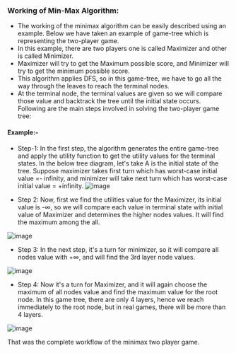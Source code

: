 ### Working of Min-Max Algorithm:
- The working of the minimax algorithm can be easily described using an example. Below we have taken an example of game-tree which is representing the two-player game.
- In this example, there are two players one is called Maximizer and other is called Minimizer.
- Maximizer will try to get the Maximum possible score, and Minimizer will try to get the minimum possible score.
- This algorithm applies DFS, so in this game-tree, we have to go all the way through the leaves to reach the terminal nodes.
- At the terminal node, the terminal values are given so we will compare those value and backtrack the tree until the initial state occurs. Following are the main steps involved in solving the two-player game tree:

#### Example:- 

- Step-1: In the first step, the algorithm generates the entire game-tree and apply the utility function to get the utility values for the terminal states. In the below tree diagram, let's take A is the initial state of the tree. Suppose maximizer takes first turn which has worst-case initial value =- infinity, and minimizer will take next turn which has worst-case initial value = +infinity.
![image](https://github.com/prashantjagtap2909/Artificial-Intelligence/assets/93985255/ea5d23ae-ff14-41eb-8af8-d79c2dc004a9)


- Step 2: Now, first we find the utilities value for the Maximizer, its initial value is -∞, so we will compare each value in terminal state with initial value of Maximizer and determines the higher nodes values. It will find the maximum among the all.



![image](https://github.com/prashantjagtap2909/Artificial-Intelligence/assets/93985255/43a904f2-7456-41bb-95e0-ac702115f3fb)

- Step 3: In the next step, it's a turn for minimizer, so it will compare all nodes value with +∞, and will find the 3rd layer node values.

![image](https://github.com/prashantjagtap2909/Artificial-Intelligence/assets/93985255/ee5ccea1-dd05-4ed2-962c-9ce7c2aa462b)


- Step 4: Now it's a turn for Maximizer, and it will again choose the maximum of all nodes value and find the maximum value for the root node. In this game tree, there are only 4 layers, hence we reach immediately to the root node, but in real games, there will be more than 4 layers.


![image](https://github.com/prashantjagtap2909/Artificial-Intelligence/assets/93985255/317bf3dd-4d44-4ad7-a03e-593516cdda98)

That was the complete workflow of the minimax two player game.
